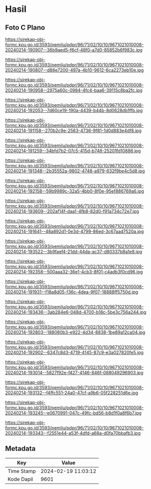 # Hasil

## Foto C Plano

https://sirekap-obj-formc.kpu.go.id/3593/pemilu/pdpr/96/71/02/10/10/9671021010008-20240214-190907--36b9aed5-f6cf-48f0-a7d0-85852b6f983c.jpg

https://sirekap-obj-formc.kpu.go.id/3593/pemilu/pdpr/96/71/02/10/10/9671021010008-20240214-190807--d88e7200-497a-4b10-9612-6ca2273eb10e.jpg

https://sirekap-obj-formc.kpu.go.id/3593/pemilu/pdpr/96/71/02/10/10/9671021010008-20240214-190958--2975a60c-0984-4fc4-baa6-39115c8ba2fc.jpg

https://sirekap-obj-formc.kpu.go.id/3593/pemilu/pdpr/96/71/02/10/10/9671021010008-20240214-192053--7d60ce19-190a-4439-b44b-8d0628db1ffb.jpg

https://sirekap-obj-formc.kpu.go.id/3593/pemilu/pdpr/96/71/02/10/10/9671021010008-20240214-191158--270b2c9e-2563-4736-9f81-1d0d883e4df8.jpg

https://sirekap-obj-formc.kpu.go.id/3593/pemilu/pdpr/96/71/02/10/10/9671021010008-20240214-191259--34bfd7b2-07c5-415d-b748-25201fd10886.jpg

https://sirekap-obj-formc.kpu.go.id/3593/pemilu/pdpr/96/71/02/10/10/9671021010008-20240214-191348--2b35552a-9802-4748-a979-632f9be4c5d8.jpg

https://sirekap-obj-formc.kpu.go.id/3593/pemilu/pdpr/96/71/02/10/10/9671021010008-20240214-192158--59b9989c-32a5-4bb0-8f0e-95ef886769a6.jpg

https://sirekap-obj-formc.kpu.go.id/3593/pemilu/pdpr/96/71/02/10/10/9671021010008-20240214-193609--202af14f-daa1-4fb8-82d0-f91a734c72e7.jpg

https://sirekap-obj-formc.kpu.go.id/3593/pemilu/pdpr/96/71/02/10/10/9671021010008-20240214-191641--48a892d1-0e3d-4799-86ed-3c67aad7520a.jpg

https://sirekap-obj-formc.kpu.go.id/3593/pemilu/pdpr/96/71/02/10/10/9671021010008-20240214-193522--3b9faef4-21dd-44da-ac37-d80337b8a1e8.jpg

https://sirekap-obj-formc.kpu.go.id/3593/pemilu/pdpr/96/71/02/10/10/9671021010008-20240214-192358--500aaa32-36e1-4cb3-8f01-c4adb3f0cd96.jpg

https://sirekap-obj-formc.kpu.go.id/3593/pemilu/pdpr/96/71/02/10/10/9671021010008-20240214-191931--f18a8d05-f36c-4dea-9f07-18888ff5750d.jpg

https://sirekap-obj-formc.kpu.go.id/3593/pemilu/pdpr/96/71/02/10/10/9671021010008-20240214-193436--3ab284e6-048d-4700-b18c-5be3c756a244.jpg

https://sirekap-obj-formc.kpu.go.id/3593/pemilu/pdpr/96/71/02/10/10/9671021010008-20240214-192803--188080b3-e922-4d34-8838-1be89a12ca04.jpg

https://sirekap-obj-formc.kpu.go.id/3593/pemilu/pdpr/96/71/02/10/10/9671021010008-20240214-192902--6347c8d3-4719-4145-87c9-e3a027820fe5.jpg

https://sirekap-obj-formc.kpu.go.id/3593/pemilu/pdpr/96/71/02/10/10/9671021010008-20240214-193014--5827f92e-f427-4146-846f-088049296903.jpg

https://sirekap-obj-formc.kpu.go.id/3593/pemilu/pdpr/96/71/02/10/10/9671021010008-20240214-193132--f4ffc551-24a0-47cf-a9b6-05f228251d6e.jpg

https://sirekap-obj-formc.kpu.go.id/3593/pemilu/pdpr/96/71/02/10/10/9671021010008-20240214-193245--e0670991-047c-49fc-bd56-b8d1f0a8f6b7.jpg

https://sirekap-obj-formc.kpu.go.id/3593/pemilu/pdpr/96/71/02/10/10/9671021010008-20240214-193343--f2551e44-a53f-4dfd-a68a-d0fa70bbafb3.jpg


## Metadata

| Key        | Value               |
| ---------- | ------------------- |
| Time Stamp | 2024-02-19 11:03:12 |
| Kode Dapil | 9601                |



